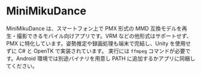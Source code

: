 # MiniMikuDance

MiniMikuDance は、スマートフォン上で PMX 形式の MMD 互換モデルを再生・撮影できるモバイル向けアプリです。VRM などの他形式はサポートせず、PMX に特化しています。姿勢推定や録画処理も端末で完結し、Unity を使用せずに C# と OpenTK で実装されています。
実行には `ffmpeg` コマンドが必要です。Android 環境では別途バイナリを用意し PATH に追加するかアプリに同梱してください。
